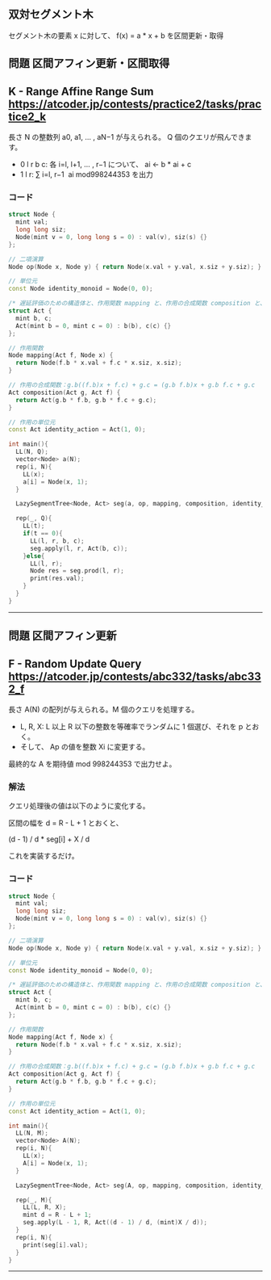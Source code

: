 ## 双対セグメント木
セグメント木の要素 x に対して、 f(x) = a * x + b を区間更新・取得

## 問題 区間アフィン更新・区間取得
K - Range Affine Range Sum
https://atcoder.jp/contests/practice2/tasks/practice2_k
---

長さ N の整数列 a0, a1, … , aN−1 が与えられる。 Q 個のクエリが飛んできます。
- 0 l r b c: 各 i=l, l+1, … , r−1 について、 ai ← b * ai + c
- 1 l r: ∑ i=l, r−1 ​ ai mod998244353 を出力

### コード
```cpp
struct Node {
  mint val;
  long long siz;
  Node(mint v = 0, long long s = 0) : val(v), siz(s) {}
};

// 二項演算
Node op(Node x, Node y) { return Node(x.val + y.val, x.siz + y.siz); }

// 単位元
const Node identity_monoid = Node(0, 0);

/* 遅延評価のための構造体と、作用関数 mapping と、作用の合成関数 composition と、単位元関数 id() */
struct Act {
  mint b, c;
  Act(mint b = 0, mint c = 0) : b(b), c(c) {}
};

// 作用関数
Node mapping(Act f, Node x) {
  return Node(f.b * x.val + f.c * x.siz, x.siz);
}

// 作用の合成関数：g.b((f.b)x + f.c) + g.c = (g.b f.b)x + g.b f.c + g.c
Act composition(Act g, Act f) {
  return Act(g.b * f.b, g.b * f.c + g.c);
}

// 作用の単位元
const Act identity_action = Act(1, 0);

int main(){
  LL(N, Q);
  vector<Node> a(N);
  rep(i, N){
    LL(x);
    a[i] = Node(x, 1);
  }

  LazySegmentTree<Node, Act> seg(a, op, mapping, composition, identity_monoid, identity_action);

  rep(_, Q){
    LL(t);
    if(t == 0){
      LL(l, r, b, c);
      seg.apply(l, r, Act(b, c));
    }else{
      LL(l, r);
      Node res = seg.prod(l, r);
      print(res.val);
    }
  }
}
```


***


## 問題 区間アフィン更新
F - Random Update Query
https://atcoder.jp/contests/abc332/tasks/abc332_f
---

長さ A(N) の配列が与えられる。M 個のクエリを処理する。
- L, R, X: L 以上 R 以下の整数を等確率でランダムに 1 個選び、それを p とおく。
- そして、 Ap の値を整数 Xi に変更する。

最終的な A を期待値 mod 998244353 で出力せよ。

### 解法
クエリ処理後の値は以下のように変化する。

区間の幅を d = R - L + 1 とおくと、

(d - 1) / d * seg[i] + X / d

これを実装するだけ。

### コード
```cpp
struct Node {
  mint val;
  long long siz;
  Node(mint v = 0, long long s = 0) : val(v), siz(s) {}
};

// 二項演算
Node op(Node x, Node y) { return Node(x.val + y.val, x.siz + y.siz); }

// 単位元
const Node identity_monoid = Node(0, 0);

/* 遅延評価のための構造体と、作用関数 mapping と、作用の合成関数 composition と、単位元関数 id() */
struct Act {
  mint b, c;
  Act(mint b = 0, mint c = 0) : b(b), c(c) {}
};

// 作用関数
Node mapping(Act f, Node x) {
  return Node(f.b * x.val + f.c * x.siz, x.siz);
}

// 作用の合成関数：g.b((f.b)x + f.c) + g.c = (g.b f.b)x + g.b f.c + g.c
Act composition(Act g, Act f) {
  return Act(g.b * f.b, g.b * f.c + g.c);
}

// 作用の単位元
const Act identity_action = Act(1, 0);

int main(){
  LL(N, M);
  vector<Node> A(N);
  rep(i, N){
    LL(x);
    A[i] = Node(x, 1);
  }

  LazySegmentTree<Node, Act> seg(A, op, mapping, composition, identity_monoid, identity_action);

  rep(_, M){
    LL(L, R, X);
    mint d = R - L + 1;
    seg.apply(L - 1, R, Act((d - 1) / d, (mint)X / d));
  }
  rep(i, N){
    print(seg[i].val);
  }
}
```


***